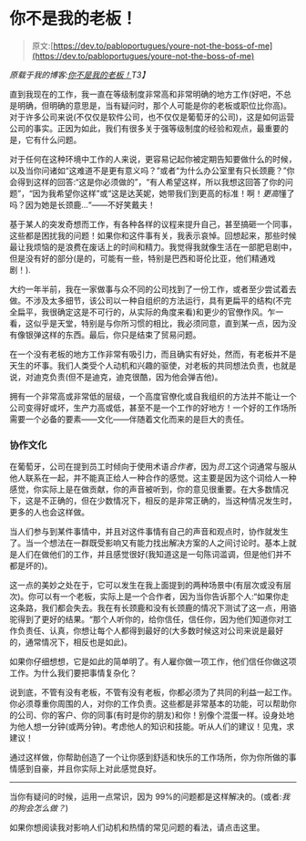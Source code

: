 # 你不是我的老板！

> 原文:[https://dev.to/pabloportugues/youre-not-the-boss-of-me](https://dev.to/pabloportugues/youre-not-the-boss-of-me)

*原载于我的博客:[你不是我的老板！](https://bytemybits.gitlab.io/post/2017-07-11-youre-not-the-boss-of-me/)T3】*

直到我现在的工作，我一直在等级制度非常高和非常明确的地方工作(好吧，不总是明确，但明确的意思是，当有疑问时，那个人可能是你的老板或职位比你高)。对于许多公司来说(不仅仅是软件公司，也不仅仅是葡萄牙的公司)，这是如何运营公司的事实。正因为如此，我们有很多关于强等级制度的经验和观点，最重要的是，它有什么问题。

对于任何在这种环境中工作的人来说，更容易记起你被定期告知要做什么的时候，以及当你问诸如“这难道不是更有意义吗？”或者“为什么办公室里有只长颈鹿？”你会得到这样的回答:“这是你必须做的”，“有人希望这样，所以我想这回答了你的问题”，“因为我希望你这样”或“这是达芙妮，她带我们到更高的标准！啊！*更高*懂了吗？因为她是长颈鹿...“——不好笑戴夫！

基于某人的突发奇想而工作，有各种各样的议程来提升自己，甚至搞砸一个同事，这些都是困扰我的问题！如果你和这件事有关，我表示哀悼。回想起来，那些时候最让我烦恼的是浪费在废话上的时间和精力。我觉得我就像生活在一部肥皂剧中，但是没有好的部分(是的，可能有一些，特别是巴西和哥伦比亚，他们精通戏剧！).

大约一年半前，我在一家做事与众不同的公司找到了一份工作，或者至少尝试着去做。不涉及太多细节，该公司以一种自组织的方法运行，具有更扁平的结构(不完全扁平，我很确定这是不可行的，从实际的角度来看)和更少的官僚作风。乍一看，这似乎是天堂，特别是与你所习惯的相比，我必须同意，直到某一点，因为没有像银弹这样的东西。最后，你只是结束了贸易问题。

在一个没有老板的地方工作非常有吸引力，而且确实有好处，然而，有老板并不是天生的坏事。我们人类受个人动机和兴趣的驱使，对老板的共同想法负责，也就是说，对迪克负责(但不是迪克，迪克很酷，因为他会弹吉他)。

拥有一个非常高或非常低的层级，一个高度官僚化或自我组织的方法并不能让一个公司变得好或坏，生产力高或低，甚至不是一个工作的好地方！一个好的工作场所需要一个必备的要素——文化——伴随着文化而来的是巨大的责任。

### 协作文化

在葡萄牙，公司在提到员工时倾向于使用术语*合作者*，因为*员工*这个词通常与服从他人联系在一起，并不能真正给人一种合作的感觉。这主要是因为这个词给人一种感觉，你实际上是在做贡献，你的声音被听到，你的意见很重要。在大多数情况下，这是不正确的，但在少数情况下，相反的是非常正确的，当这种情况发生时，更多的人也会这样做。

当人们参与到某件事情中，并且对这件事情有自己的声音和观点时，协作就发生了。当一个想法在一群既受影响又有能力找出解决方案的人之间讨论时。基本上就是人们在做他们的工作，并且感觉很好(我知道这是一句陈词滥调，但是他们并不都是坏的)。

这一点的美妙之处在于，它可以发生在我上面提到的两种场景中(有层次或没有层次)。你可以有一个老板，实际上是一个合作者，因为当你告诉那个人:“如果你走这条路，我们都会失去。我在有长颈鹿和没有长颈鹿的情况下测试了这一点，用骆驼得到了更好的结果。“那个人听你的，给你信任，信任你，因为他们知道你对工作负责任、认真，你想让每个人都得到最好的(大多数时候这对公司来说是最好的，通常情况下，相反也是如此)。

如果你仔细想想，它是如此的简单明了。有人雇你做一项工作，他们信任你做这项工作。为什么我们要把事情复杂化？

说到底，不管有没有老板，不管有没有老板，你都必须为了共同的利益一起工作。你必须尊重你周围的人，对你的工作负责。这些都是非常基本的功能，可以帮助你的公司、你的客户、你的同事(有时是你的朋友)和你！别像个混蛋一样。设身处地为他人想一分钟(或两分钟)。考虑他人的知识和技能。听从人们的建议！见鬼，求建议！

通过这样做，你帮助创造了一个让你感到舒适和快乐的工作场所，你为你所做的事情感到自豪，并且你实际上对此感觉良好。

* * *

当你有疑问的时候，运用一点常识，因为 99%的问题都是这样解决的。(或者:*我的狗会怎么做？*)

如果你想阅读我对影响人们动机和热情的常见问题的看法，请点击这里。